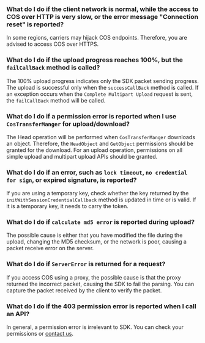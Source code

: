 ### What do I do if the client network is normal, while the access to COS over HTTP is very slow, or the error message "Connection reset" is reported?
In some regions, carriers may hijack COS endpoints. Therefore, you are advised to access COS over HTTPS.

### What do I do if the upload progress reaches 100%, but the `failCallBack` method is called?
The 100% upload progress indicates only the SDK packet sending progress. The upload is successful only when the `successCallBack` method is called. If an exception occurs when the `Complete Multipart Upload` request is sent, the `failCallBack` method will be called.

### What do I do if a permission error is reported when I use `CosTransferManger` for upload/download?
The Head operation will be performed when `CosTransferManger` downloads an object. Therefore, the `HeadObject` and `GetObject` permissions should be granted for the download. For an upload operation, permissions on all simple upload and multipart upload APIs should be granted.

### What do I do if an error, such as `lock timeout`, `no credential for sign`, or expired signature, is reported?
If you are using a temporary key, check whether the key returned by the `initWithSessionCredentialCallback` method is updated in time or is valid. If it is a temporary key, it needs to carry the token.

### What do I do if `calculate md5 error` is reported during upload?
The possible cause is either that you have modified the file during the upload, changing the MD5 checksum, or the network is poor, causing a packet receive error on the server.

### What do I do if `ServerError` is returned for a request?
If you access COS using a proxy, the possible cause is that the proxy returned the incorrect packet, causing the SDK to fail the parsing. You can capture the packet received by the client to verify the packet.

### What do I do if the 403 permission error is reported when I call an API?
In general, a permission error is irrelevant to SDK. You can check your permissions or [contact us](https://www.tencentcloud.com/contact-sales).

